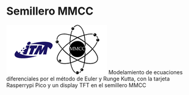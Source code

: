 # Semillero MMCC
![Logo MMCC](assets/logo-mmcc-github.png)
Modelamiento de ecuaciones diferenciales por el método de Euler y Runge Kutta, con la tarjeta Rasperrypi Pico y un display TFT en el semillero MMCC

